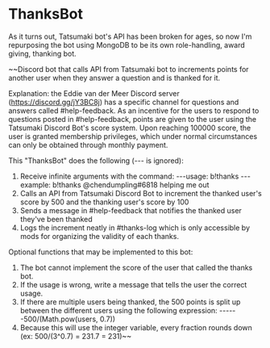 # ThanksBot

As it turns out, Tatsumaki bot's API has been broken for ages, so now I'm repurposing the bot using MongoDB to be its own role-handling, award giving, thanking bot.

 ~~Discord bot that calls API from Tatsumaki bot to increments points for another user when they answer a question and is thanked for it.

 Explanation: the Eddie van der Meer Discord server (https://discord.gg/jY3BC8j) has a specific channel for questions and answers called #help-feedback. As an incentive for the users to respond to questions posted in #help-feedback, points are given to the user using the Tatsumaki Discord Bot's score system. Upon reaching 100000 score, the user is granted membership privileges, which under normal circumstances can only be obtained through monthly payment.

 This "ThanksBot" does the following (--- is ignored):
 1) Receive infinite arguments with the command:
 ---usage: b!thanks <user> <reason>
 ---example: b!thanks @chendumpling#6818 helping me out
 2) Calls an API from Tatsumaki Discord Bot to increment the thanked user's score by 500 and the thanking user's score by 100
 3) Sends a message in #help-feedback that notifies the thanked user they've been thanked
 4) Logs the increment neatly in #thanks-log which is only accessible by mods for organizing the validity of each thanks.

 Optional functions that may be implemented to this bot:
 1) The bot cannot implement the score of the user that called the thanks bot.
 2) If the usage is wrong, write a message that tells the user the correct usage.
 3) If there are multiple users being thanked, the 500 points is split up between the different users using the following expression:
 ------500/(Math.pow(users, 0.7))
 4) Because this will use the integer variable, every fraction rounds down (ex: 500/(3^0.7) = 231.7 = 231)~~